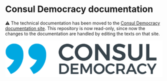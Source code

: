 # Consul Democracy documentation

:warning: The technical documentation has been moved to the [Consul Democracy documentation site](https://docs.consuldemocracy.org/). This repository is now read-only, since now the changes to the documentation are handled by editing the texts on that site.

![CONSUL DEMOCRACY logo](img/consul_logo.png)
